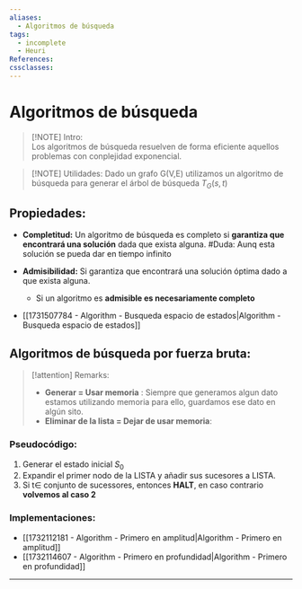 ```yaml
---
aliases:
  - Algoritmos de búsqueda
tags:
  - incomplete
  - Heuri
References: 
cssclasses:
---
```

# Algoritmos de búsqueda

> [!NOTE] Intro:  
> Los algoritmos de búsqueda resuelven de forma eficiente aquellos problemas con conplejidad exponencial. 

> [!NOTE] Utilidades: 
> Dado un grafo G(V,E) utilizamos un algoritmo de búsqueda para generar el árbol de búsqueda $T_G(s,t)$
> 
## Propiedades: 
+ **Completitud:** Un algoritmo de búsqueda es completo si **garantiza que encontrará una solución** dada que exista alguna. #Duda: Aunq esta solución se pueda dar en tiempo infinito
+ **Admisibilidad:** Si garantiza que encontrará una solución óptima dado a que exista alguna. 
	+ Si un algoritmo es **admisible es necesariamente completo**


+ [[1731507784 - Algorithm - Busqueda espacio de estados|Algorithm - Busqueda espacio de estados]]

## Algoritmos de búsqueda por fuerza bruta: 

> [!attention] Remarks: 
> + **Generar = Usar memoria** : Siempre que generamos algun dato estamos utilizando memoria para ello, guardamos ese dato en algún sito. 
> + **Eliminar de la lista = Dejar de usar memoria**: 

### Pseudocódigo:
1. Generar el estado inicial $S_0$ 
2. Expandir el primer nodo de la LISTA y añadir sus sucesores a LISTA. 
3. Si t$\in$ conjunto de sucessores, entonces **HALT**, en caso contrario **volvemos al caso 2**
### Implementaciones:
+ [[1732112181 - Algorithm - Primero en amplitud|Algorithm - Primero en amplitud]]
+ [[1732114607 - Algorithm - Primero en profundidad|Algorithm - Primero en profundidad]]



***